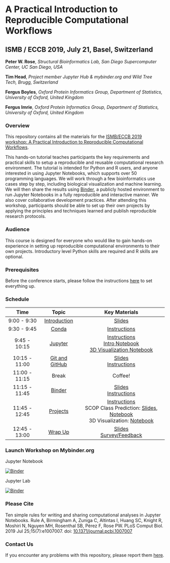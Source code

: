 # A Practical Introduction to Reproducible Computational Workflows

## ISMB / ECCB 2019, July 21, Basel, Switzerland

__Peter W. Rose__, _Structural Bioinformatics Lab, San Diego Supercomputer Center, UC San Diego, USA_

__Tim Head__, _Project member Jupyter Hub & mybinder.org and Wild Tree Tech, Brugg, Switzerland_

__Fergus Boyles__, _Oxford Protein Informatics Group, Department of Statistics, University of Oxford, United Kingdom_

__Fergus Imrie__, _Oxford Protein Informatics Group, Department of Statistics, University of Oxford, United Kingdom_

### Overview

This repository contains all the materials for the [ISMB/ECCB 2019 workshop: A Practical Introduction to Reproducible Computational Workflows](https://www.iscb.org/ismbeccb2019-program/tutorials#am4).

This hands-on tutorial teaches participants the key requirements and practical skills to setup a reproducible and reusable computational research environment. The tutorial is intended for Python and R users, and anyone interested in using Jupyter Notebooks, which supports over 50 programming languages. We will work through a few bioinformatics use cases step by step, including biological visualization and machine learning. We will then share the results using [Binder](https://mybinder.org), a publicly hosted environment to run Jupyter Notebooks in a fully reproducible and interactive manner. We also cover collaborative development practices. After attending this workshop, participants should be able to set up their own projects by applying the principles and techniques learned and publish reproducible research protocols.

### Audience

This course is designed for everyone who would like to gain hands-on experience in setting up reproducible computational environments to their own projects. Introductory level Python skills are required and R skills are optional.

### Prerequisites

Before the conference starts, please follow the instructions [here](https://github.com/ISMB-ECCB-2019-Tutorial-AM4/reproducible-computational-workflows/tree/master/0-prerequisites) to set everything up.

### Schedule

| Time | Topic | Key Materials |
|:---:|:---:|:---:|
| 9:00 - 9:30 | [Introduction](1-introduction/README.md) | [Slides](https://github.com/ISMB-ECCB-2019-Tutorial-AM4/reproducible-computational-workflows/blob/master/1-introduction/Introduction.pdf) | 
| 9:30 - 9:45 | [Conda](https://github.com/ISMB-ECCB-2019-Tutorial-AM4/reproducible-computational-workflows/tree/master/2-conda) | [Instructions](https://github.com/ISMB-ECCB-2019-Tutorial-AM4/reproducible-computational-workflows/tree/master/2-conda) |
| 9:45 - 10:15 | [Jupyter](https://github.com/ISMB-ECCB-2019-Tutorial-AM4/reproducible-computational-workflows/tree/master/3-jupyter) | [Instructions](https://github.com/ISMB-ECCB-2019-Tutorial-AM4/reproducible-computational-workflows/tree/master/3-jupyter)<br/>[Intro Notebook](https://github.com/ISMB-ECCB-2019-Tutorial-AM4/reproducible-computational-workflows/blob/master/3-jupyter/jupyter-intro.ipynb)<br/>[3D Visualization Notebook](https://github.com/ISMB-ECCB-2019-Tutorial-AM4/reproducible-computational-workflows/blob/master/3-jupyter/3D_visualization.ipynb) |
| 10:15 - 11:00 | [Git and GitHub](https://github.com/ISMB-ECCB-2019-Tutorial-AM4/reproducible-computational-workflows/tree/master/4-git) | [Slides](4-git/Version-Control.pdf) <br>[Instructions](https://github.com/ISMB-ECCB-2019-Tutorial-AM4/reproducible-computational-workflows/tree/master/4-git) |
| 11:00 - 11:15 | Break | Coffee! |
| 11:15 - 11:45 | [Binder](https://github.com/ISMB-ECCB-2019-Tutorial-AM4/reproducible-computational-workflows/tree/master/5-binder) | [Slides](5-binder/Binder.pdf) <br> [Instructions](5-binder/README.md) |
| 11:45 - 12:45 | [Projects](https://github.com/ISMB-ECCB-2019-Tutorial-AM4/reproducible-computational-workflows/tree/master/6-projects) | [Instructions](6-projects/README.md)<br/>SCOP Class Prediction: [Slides](https://github.com/ISMB-ECCB-2019-Tutorial-AM4/reproducible-computational-workflows/blob/master/6-projects/scop-class-prediction/SCOP-class-prediction-ismb2019.pdf), [Notebook](https://github.com/ISMB-ECCB-2019-Tutorial-AM4/reproducible-computational-workflows/blob/master/6-projects/scop-class-prediction/scop-class-prediction.ipynb)<br/>3D Visualization: [Notebook](6-projects/3D-visualization/browse-pdb.ipynb) |
| 12:45 - 13:00 | [Wrap Up](7-wrap-up) | [Slides](7-wrap-up/Wrap-up.pdf)<br/>[Survey/Feedback](https://goo.gl/forms/0sR1kfVO6nj4X8bO2) |

### Launch Workshop on Mybinder.org
Jupyter Notebook

[![Binder](https://mybinder.org/badge_logo.svg)](https://mybinder.org/v2/gh/ISMB-ECCB-2019-Tutorial-AM4/reproducible-computational-workflows/master)

Jupyter Lab

[![Binder](https://mybinder.org/badge_logo.svg)](https://mybinder.org/v2/gh/ISMB-ECCB-2019-Tutorial-AM4/reproducible-computational-workflows/master?urlpath=lab)

### Please Cite
Ten simple rules for writing and sharing computational analyses in Jupyter Notebooks. Rule A, Birmingham A, Zuniga C, Altintas I, Huang SC, Knight R, Moshiri N, Nguyen MH, Rosenthal SB, Pérez F, Rose PW. PLoS Comput Biol. 2019 Jul 25;15(7):e1007007. doi: [10.1371/journal.pcbi.1007007](https://doi.org/10.1371/journal.pcbi.1007007)

### Contact Us
If you encounter any problems with this repository, please report them [here](https://github.com/ISMB-ECCB-2019-Tutorial-AM4/reproducible-computational-workflows/issues).
